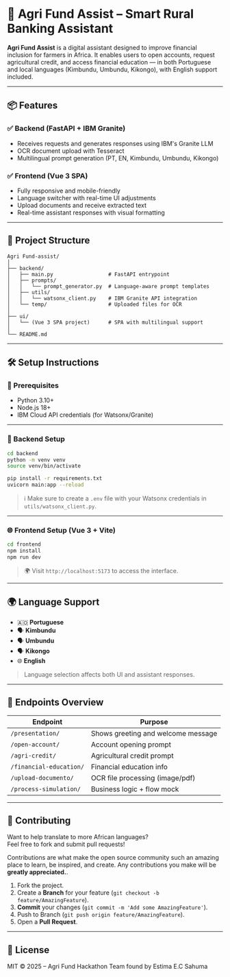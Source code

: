 
# 🌿 Agri Fund Assist – Smart Rural Banking Assistant

**Agri Fund Assist** is a digital assistant designed to improve financial inclusion for farmers in Africa. It enables users to open accounts, request agricultural credit, and access financial education — in both Portuguese and local languages (Kimbundu, Umbundu, Kikongo), with English support included.

---

## 📦 Features

### ✅ Backend (FastAPI + IBM Granite)
- Receives requests and generates responses using IBM's Granite LLM
- OCR document upload with Tesseract
- Multilingual prompt generation (PT, EN, Kimbundu, Umbundu, Kikongo)

### ✅ Frontend (Vue 3 SPA)
- Fully responsive and mobile-friendly
- Language switcher with real-time UI adjustments
- Upload documents and receive extracted text
- Real-time assistant responses with visual formatting

---

## 🚀 Project Structure

```
Agri Fund-assist/
│
├── backend/
│   ├── main.py                  # FastAPI entrypoint
│   ├── prompts/
│   │   └── prompt_generator.py  # Language-aware prompt templates
│   ├── utils/
│   │   └── watsonx_client.py    # IBM Granite API integration
│   └── temp/                    # Uploaded files for OCR
│
├── ui/
│   └── (Vue 3 SPA project)      # SPA with multilingual support
│
└── README.md
```

---

## 🛠️ Setup Instructions

### 🔁 Prerequisites
- Python 3.10+
- Node.js 18+
- IBM Cloud API credentials (for Watsonx/Granite)

---

### 🐍 Backend Setup

```bash
cd backend
python -m venv venv
source venv/bin/activate

pip install -r requirements.txt
uvicorn main:app --reload
```

> ℹ️ Make sure to create a `.env` file with your Watsonx credentials in `utils/watsonx_client.py`.

---

### 🌐 Frontend Setup (Vue 3 + Vite)

```bash
cd frontend
npm install
npm run dev
```

> 🌍 Visit `http://localhost:5173` to access the interface.

---

## 🌍 Language Support

- 🇦🇴 **Portuguese**
- 🗣️ **Kimbundu**
- 🗣️ **Umbundu**
- 🗣️ **Kikongo**
- 🌐 **English**

> Language selection affects both UI and assistant responses.

---

## 📂 Endpoints Overview

| Endpoint                 | Purpose                             |
|--------------------------|-------------------------------------|
| `/presentation/`         | Shows greeting and welcome message  |
| `/open-account/`         | Account opening prompt              |
| `/agri-credit/`          | Agricultural credit prompt          |
| `/financial-education/`  | Financial education info            |
| `/upload-documento/`     | OCR file processing (image/pdf)     |
| `/process-simulation/`   | Business logic + flow mock          |

---

## 🤝 Contributing

Want to help translate to more African languages?  
Feel free to fork and submit pull requests!

Contributions are what make the open source community such an amazing place to learn, be inspired, and create. Any contributions you make will be **greatly appreciated.**.

1.  Fork the project.
2.  Create a **Branch** for your feature (`git checkout -b feature/AmazingFeature`).
3.  **Commit** your changes (`git commit -m 'Add some AmazingFeature'`).
4.  Push to Branch (`git push origin feature/AmazingFeature`).
5.  Open a **Pull Request**.

---

## 🔐 License

MIT © 2025 – Agri Fund Hackathon Team found by Estima E.C Sahuma
